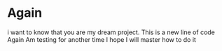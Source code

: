 # Again
i want to know that you are my dream project.
This is a new line of code
Again Am testing for another time
I hope I will master how to do it
